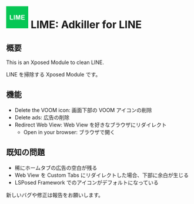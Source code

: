 # <img src="app/src/main/ic_launcher-playstore.png" width="60px"> LIME: Adkiller for LINE

## 概要

This is an Xposed Module to clean LINE. 

LINE を掃除する Xposed Module です。

## 機能

- Delete the VOOM icon: 画面下部の VOOM アイコンの削除
- Delete ads: 広告の削除
- Redirect Web View: Web View を好きなブラウザにリダイレクト
  - Open in your browser: ブラウザで開く

## 既知の問題

- 稀にホームタブの広告の空白が残る
- Web View を Custom Tabs にリダイレクトした場合、下部に余白が生じる
- LSPosed Framework でのアイコンがデフォルトになっている

新しいバグや修正は報告をお願いします。
